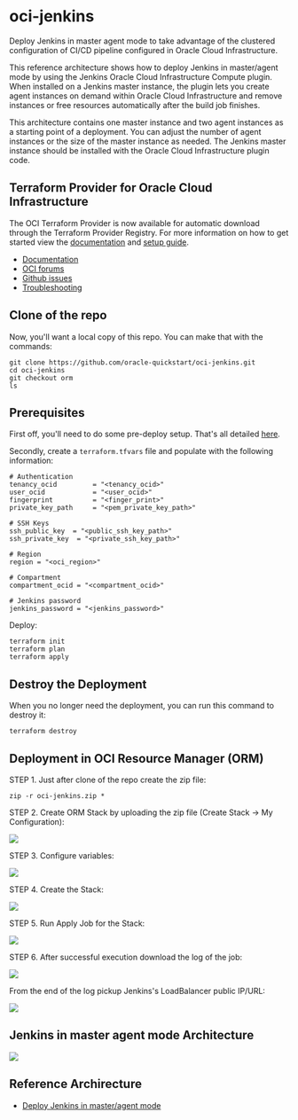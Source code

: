 # oci-jenkins

Deploy Jenkins in master agent mode to take advantage of the clustered configuration of CI/CD pipeline configured in Oracle Cloud Infrastructure.

This reference architecture shows how to deploy Jenkins in master/agent mode by using the Jenkins Oracle Cloud Infrastructure Compute plugin. When installed on a Jenkins master instance, the plugin lets you create agent instances on demand within Oracle Cloud Infrastructure and remove instances or free resources automatically after the build job finishes.

This architecture contains one master instance and two agent instances as a starting point of a deployment. You can adjust the number of agent instances or the size of the master instance as needed. The Jenkins master instance should be installed with the Oracle Cloud Infrastructure plugin code.

## Terraform Provider for Oracle Cloud Infrastructure
The OCI Terraform Provider is now available for automatic download through the Terraform Provider Registry. 
For more information on how to get started view the [documentation](https://www.terraform.io/docs/providers/oci/index.html) 
and [setup guide](https://www.terraform.io/docs/providers/oci/guides/version-3-upgrade.html).

* [Documentation](https://www.terraform.io/docs/providers/oci/index.html)
* [OCI forums](https://cloudcustomerconnect.oracle.com/resources/9c8fa8f96f/summary)
* [Github issues](https://github.com/terraform-providers/terraform-provider-oci/issues)
* [Troubleshooting](https://www.terraform.io/docs/providers/oci/guides/guides/troubleshooting.html)

## Clone of the repo
Now, you'll want a local copy of this repo. You can make that with the commands:

    git clone https://github.com/oracle-quickstart/oci-jenkins.git
    cd oci-jenkins
    git checkout orm
    ls

## Prerequisites
First off, you'll need to do some pre-deploy setup.  That's all detailed [here](https://github.com/cloud-partners/oci-prerequisites).

Secondly, create a `terraform.tfvars` file and populate with the following information:

```
# Authentication
tenancy_ocid         = "<tenancy_ocid>"
user_ocid            = "<user_ocid>"
fingerprint          = "<finger_print>"
private_key_path     = "<pem_private_key_path>"

# SSH Keys
ssh_public_key  = "<public_ssh_key_path>"
ssh_private_key  = "<private_ssh_key_path>"

# Region
region = "<oci_region>"

# Compartment
compartment_ocid = "<compartment_ocid>"

# Jenkins password
jenkins_password = "<jenkins_password>"

````

Deploy:

    terraform init
    terraform plan
    terraform apply

## Destroy the Deployment
When you no longer need the deployment, you can run this command to destroy it:

    terraform destroy

## Deployment in OCI Resource Manager (ORM)

STEP 1. Just after clone of the repo create the zip file:

    zip -r oci-jenkins.zip *

STEP 2. Create ORM Stack by uploading the zip file (Create Stack -> My Configuration):

![](./images/orm-01.png)

STEP 3. Configure variables:

![](./images/orm-02.png)

STEP 4. Create the Stack:

![](./images/orm-03.png)

STEP 5. Run Apply Job for the Stack:

![](./images/orm-04.png)

STEP 6. After successful execution download the log of the job:

![](./images/orm-05.png)

From the end of the log pickup Jenkins's LoadBalancer public IP/URL:

![](./images/orm-06.png)



## Jenkins in master agent mode Architecture

![](./images/jenkins-oci.png)

## Reference Archirecture

- [Deploy Jenkins in master/agent mode](https://docs.oracle.com/en/solutions/jenkins-master-agent-mode/index.html)
